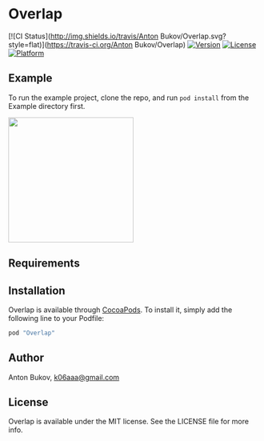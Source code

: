 # Overlap

[![CI Status](http://img.shields.io/travis/Anton Bukov/Overlap.svg?style=flat)](https://travis-ci.org/Anton Bukov/Overlap)
[![Version](https://img.shields.io/cocoapods/v/Overlap.svg?style=flat)](http://cocoapods.org/pods/Overlap)
[![License](https://img.shields.io/cocoapods/l/Overlap.svg?style=flat)](http://cocoapods.org/pods/Overlap)
[![Platform](https://img.shields.io/cocoapods/p/Overlap.svg?style=flat)](http://cocoapods.org/pods/Overlap)

## Example

To run the example project, clone the repo, and run `pod install` from the Example directory first.

<image src="/images/overlap.png" width="250">

## Requirements

## Installation

Overlap is available through [CocoaPods](http://cocoapods.org). To install
it, simply add the following line to your Podfile:

```ruby
pod "Overlap"
```

## Author

Anton Bukov, k06aaa@gmail.com

## License

Overlap is available under the MIT license. See the LICENSE file for more info.
